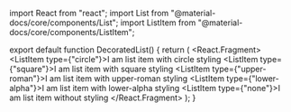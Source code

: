 import React from "react";
import List from "@material-docs/core/components/List";
import ListItem from "@material-docs/core/components/ListItem";

export default function DecoratedList() {
    return (
        <React.Fragment>
            <List>
                <ListItem type={"circle"}>I am list item with circle styling</ListItem>
                <ListItem type={"square"}>I am list item with square styling</ListItem>
                <ListItem type={"upper-roman"}>I am list item with upper-roman styling</ListItem>
                <ListItem type={"lower-alpha"}>I am list item with lower-alpha styling</ListItem>
                <ListItem type={"none"}>I am list item without styling</ListItem>
            </List>
        </React.Fragment>
    );
}